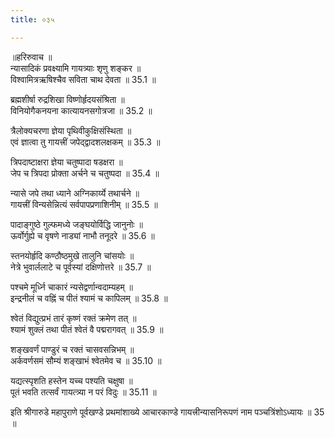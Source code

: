```yaml
---
title: ०३५

---
```

॥हरिरुवाच ॥  
न्यासादिकं प्रवक्ष्यामि गायत्र्याः शृणु शङ्कर ॥  
विश्वामित्रऋषिश्चैव सविता चाथ देवता ॥ 35.1 ॥  
  
ब्रह्मशीर्षा रुद्रशिखा विष्णोर्हृदयसंश्रिता ॥  
विनियोगैकनयना कात्यायनसगोत्रजा ॥ 35.2 ॥  
  
त्रैलोक्यचरणा ज्ञेया पृथिवीकुक्षिसंस्थिता ॥  
एवं ज्ञात्वा तु गायत्त्रीं जपेद्द्वादशलक्षकम् ॥ 35.3 ॥  
  
त्रिपदाष्टाक्षरा ज्ञेया चतुष्पादा षडक्षरा ॥  
जेप च त्रिपदा प्रोक्ता अर्चने च चतुष्पदा ॥ 35.4 ॥  
  
न्यासे जपे तथा ध्याने अग्निकार्य्ये तथार्चने ॥  
गायत्त्रीं विन्यसेन्नित्यं सर्वपापप्रणाशिनीम् ॥ 35.5 ॥  
  
पादाङ्गुष्ठे गुल्फमध्ये जङ्घयोर्विद्धि जानुनोः ॥  
ऊर्वोर्गुह्ये च वृषणे नाड्यां नाभौ तनूदरे ॥ 35.6 ॥  
  
स्तनयोर्हृदि कण्ठौष्ठमुखे तालुनि चांसयोः ॥  
नेत्रे भुवार्ललाटे च पूर्वस्यां दक्षिणोत्तरे ॥ 35.7 ॥  
  
पश्चमे मूर्ध्नि चाकारं न्यसेद्वर्णान्वदाम्यहम् ॥  
इन्द्रनीलं च वह्निं च पीतं श्यामं च कापिलम् ॥ 35.8 ॥  
  
श्वेतं विद्युत्प्रभं तारं कृष्णं रक्तं क्रमेण तत् ॥  
श्यामं शुक्लं तथा पीतं श्वेतं वै पद्मरागवत् ॥ 35.9 ॥  
  
शङ्खवर्णं पाण्डुरं च रक्तं चासवसन्निभम् ॥  
अर्कवर्णसमं सौम्यं शङ्खाभं श्वेतमेव च ॥ 35.10 ॥  
  
यद्यत्स्पृशति हस्तेन यच्च पश्यति चक्षुषा ॥  
पूतं भवति तत्सर्वं गायत्त्र्या न परं विदुः ॥ 35.11 ॥  
  
इति श्रीगारुडे महापुराणे पूर्वखण्डे प्रथमांशाख्ये आचारकाण्डे गायत्त्रीन्यासनिरूपणं नाम पञ्चत्रिंशोऽध्यायः ॥ 35 ॥